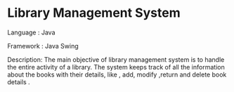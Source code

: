 # Library Management System

Language   : Java

Framework  : Java Swing

Description: The main objective of library management system is to handle the entire activity of a library. The system keeps track of all the information about the books with their details, like , add, modify ,return and delete book details .
